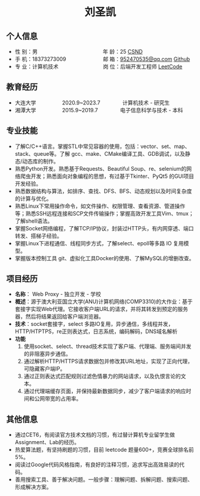  <center>
     <h1>刘圣凯</h1>
 </center>

## 个人信息 

* 性 别：男&emsp;&emsp;&emsp;&emsp;&emsp;&emsp;&emsp;&emsp;&emsp;&emsp;&emsp;&emsp;&ensp;年 龄：25                                                        [CSND](https://blog.csdn.net/liusscsdn)		             			
* 手 机：18373273009 &emsp;&emsp;&emsp;&emsp;&emsp;&emsp;&ensp;  邮 箱：952470535@qq.com                       [Github](https://github.com/shengkai365)
* 专 业：计算机技术 &emsp;&emsp;&emsp;&emsp;&emsp;&emsp;&emsp;&emsp; 岗 位：后端开发工程师                                 [LeetCode](https://leetcode.cn/u/shengkai/)

## 教育经历

* 大连大学&emsp;&emsp;&emsp;&emsp;&emsp;2020.9~2023.7&emsp;&emsp;&emsp;&emsp; 计算机技术 - 研究生         
* 湘潭大学&emsp;&emsp;&emsp;&emsp;&emsp;2015.9~2019.7&emsp;&emsp;&emsp;&emsp; 电子信息科学与技术 - 本科  

## 专业技能

* 了解C/C++语言。掌握STL中常见容器的使用，包括：vector、set、map、stack、queue等。了解 gcc、make、CMake编译工具、GDB调试，以及静态/动态库的制作。
* 熟悉Python开发。熟悉基于Requests、Beautiful Soup、re、selenium的网络爬虫开发；熟悉面向对象编程的思想，有过基于Tkinter、PyQt5 的GUI项目开发经验。
* 熟悉数据结构与算法，如排序、查找、DFS、BFS、动态规划以及时间复杂度的计算与优化。
* 熟悉Linux下常用操作命令，如文件操作、权限管理、查看资源、管道操作等；熟悉SSH远程连接和SCP文件传输操作；掌握高效开发工具Vim、tmux；了解shell语法。
* 掌握Socket网络编程，了解TCP/IP协议，封装过HTTP头，有内网穿透、端口转发、搭梯子经验。
* 掌握Linux下进程通信、线程同步方式，了解select、epoll等多路 IO 复用模型。
* 掌握版本控制工具 git、虚拟化工具Docker的使用、了解MySQL的增删改查。

## 项目经历

- **名称**： Web Proxy - 独立开发 - 学校
- **概述**：源于澳大利亚国立大学(ANU)计算机网络(COMP3310)的大作业：基于套接字实现Web代理。它接收客户端URL的请求，并将其转发到预定的服务器，然后将结果返回给客户端浏览器。
- **技术**：socket套接字，select 多路IO复用，异步通信，多线程并发，HTTP/HTPTPS，re正则表达式，日志系统，编码解码，DNS域名解析
- **功能**
  1. 使用socket、select、thread技术实现了客户端、代理端、服务端间并发的非阻塞异步通信。
  1. 通过解析HTTP/HTTPS请求数据包并修改其URL地址，实现了正向代理，可隐藏客户端IP。
  1. 通过正则表达式匹配规则过滤色情暴力的网站请求，以及仇恨言论的文本。
  1. 通过代理端缓存页面，并保持最新数据同步，减少了客户端请求的响应时间和公网带宽的占用率。

## 其他信息
* 通过CET6，有阅读官方技术文档的习惯，有过替计算机专业留学生做Assignment、Lab的经历。
* 热爱算法题，有坚持刷题的习惯，目前 leetcode 题量600+，竞赛全球排名前5%。
* 阅读过Google代码风格指南，有良好的注释习惯，追求写出高效易读的代码。
* 善用搜索工具、善于解决问题。一般步骤：理解问题、拆解问题、搜索问题、形成解决方案。